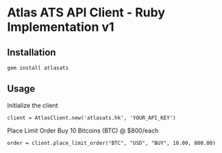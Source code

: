 Atlas ATS API Client - Ruby Implementation v1
=============================================

Installation
------------

	gem install atlasats

Usage
-----

Initialize the client

	client = AtlasClient.new('atlasats.hk', 'YOUR_API_KEY')

Place Limit Order Buy 10 Bitcoins (BTC) @ $800/each

	order = client.place_limit_order("BTC", "USD", "BUY", 10.00, 800.00)

